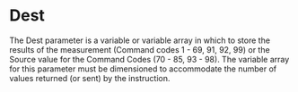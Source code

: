 # Dest

The Dest parameter is a variable or variable array in which to store the results of the measurement (Command codes 1 - 69, 91, 92, 99) or the Source value for the Command Codes (70 - 85, 93 - 98). The variable array for this parameter must be dimensioned to accommodate the number of values returned (or sent) by the instruction.

